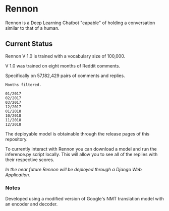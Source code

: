 # Rennon

Rennon is a Deep Learning Chatbot "capable" of holding a conversation 
similar to that of a human.

## Current Status

Rennon V 1.0 is trained with a vocabulary size of 100,000. 

V 1.0 was trained on eight months of Reddit comments.

Specifically on  57,182,429 pairs of comments and replies.

```
Months filtered.

01/2017
02/2017
03/2017
12/2017
01/2018
10/2018
11/2018
12/2018
```
The deployable model is obtainable through the release pages of this repository.

To currently interact with Rennon you can download a model and run the inference.py script locally. This will allow you to see all of the replies with their respective scores.

_In the near future Rennon will be deployed through a Django Web Application._

### Notes

Developed using a modified version of Google's NMT translation model with an encoder and decoder.


